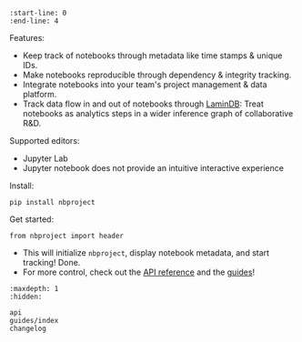 ```{include} ../README.md
:start-line: 0
:end-line: 4
```

Features:

- Keep track of notebooks through metadata like time stamps & unique IDs.
- Make notebooks reproducible through dependency & integrity tracking.
- Integrate notebooks into your team's project management & data platform.
- Track data flow in and out of notebooks through [LaminDB](https://lamin.ai/lamindb): Treat notebooks as analytics steps in a wider inference graph of collaborative R&D.

Supported editors:

- Jupyter Lab
- Jupyter notebook does not provide an intuitive interactive experience

Install:

```
pip install nbproject
```

Get started:

```
from nbproject import header
```

- This will initialize `nbproject`, display notebook metadata, and start tracking! Done.
- For more control, check out the [API reference](api) and the [guides](guides/index)!

```{toctree}
:maxdepth: 1
:hidden:

api
guides/index
changelog
```
